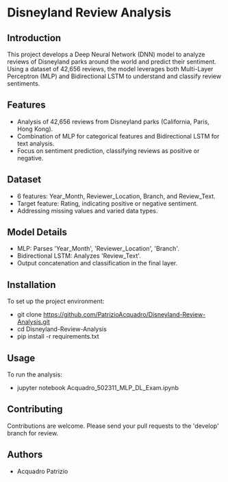 # Disneyland Review Analysis

## Introduction
This project develops a Deep Neural Network (DNN) model to analyze reviews of Disneyland parks around the world and predict their sentiment. Using a dataset of 42,656 reviews, the model leverages both Multi-Layer Perceptron (MLP) and Bidirectional LSTM to understand and classify review sentiments.

## Features
- Analysis of 42,656 reviews from Disneyland parks (California, Paris, Hong Kong).
- Combination of MLP for categorical features and Bidirectional LSTM for text analysis.
- Focus on sentiment prediction, classifying reviews as positive or negative.

## Dataset
- 6 features: Year_Month, Reviewer_Location, Branch, and Review_Text.
- Target feature: Rating, indicating positive or negative sentiment.
- Addressing missing values and varied data types.

## Model Details
- MLP: Parses 'Year_Month', 'Reviewer_Location', 'Branch'.
- Bidirectional LSTM: Analyzes 'Review_Text'.
- Output concatenation and classification in the final layer.

## Installation
To set up the project environment:
- git clone https://github.com/PatrizioAcquadro/Disneyland-Review-Analysis.git
- cd Disneyland-Review-Analysis
- pip install -r requirements.txt

## Usage
To run the analysis:
- jupyter notebook Acquadro_502311_MLP_DL_Exam.ipynb


## Contributing
Contributions are welcome. Please send your pull requests to the 'develop' branch for review.

## Authors
- Acquadro Patrizio
